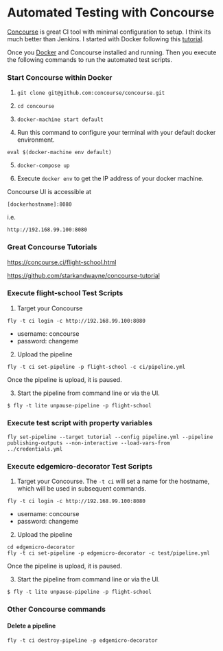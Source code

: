 # Automated Testing with Concourse
[Concourse](https://concourse.ci/) is great CI tool with minimal configuration to setup. I think its much better than Jenkins. I started with Docker following this [tutorial](https://concourse.ci/docker-repository.html).

Once you [Docker](https://www.docker.com/products/overview#/install_the_platform) and Concourse installed and running. Then you execute the following commands to run the automated test scripts.   


### Start Concourse within Docker

1. `git clone git@github.com:concourse/concourse.git`

2. `cd concourse`

3. `docker-machine start default`

4. Run this command to configure your terminal with your default docker environment.
```
eval $(docker-machine env default)
```
5. `docker-compose up`

6. Execute `docker env` to get the IP address of your docker machine.

Concourse UI is accessible at
```
[dockerhostname]:8080
```
i.e.
```
http://192.168.99.100:8080
```

### Great Concourse Tutorials
https://concourse.ci/flight-school.html

https://github.com/starkandwayne/concourse-tutorial


### Execute flight-school Test Scripts

1. Target your Concourse
```
fly -t ci login -c http://192.168.99.100:8080
```

* username: concourse
* password: changeme


2. Upload the pipeline

```
fly -t ci set-pipeline -p flight-school -c ci/pipeline.yml
```

Once the pipeline is upload, it is paused.

3. Start the pipeline from command line or via the UI.
```
$ fly -t lite unpause-pipeline -p flight-school
```

### Execute test script with property variables

```
fly set-pipeline --target tutorial --config pipeline.yml --pipeline publishing-outputs --non-interactive --load-vars-from ../credentials.yml
```



### Execute edgemicro-decorator Test Scripts

1. Target your Concourse. The `-t ci` will set a name for the hostname, which will be used in subsequent commands.
```
fly -t ci login -c http://192.168.99.100:8080
```

* username: concourse
* password: changeme


2. Upload the pipeline
```
cd edgemicro-decorator
fly -t ci set-pipeline -p edgemicro-decorator -c test/pipeline.yml
```

Once the pipeline is upload, it is paused.

3. Start the pipeline from command line or via the UI.
```
$ fly -t lite unpause-pipeline -p flight-school
```


### Other Concourse commands

#### Delete a pipeline
```
fly -t ci destroy-pipeline -p edgemicro-decorator
```
